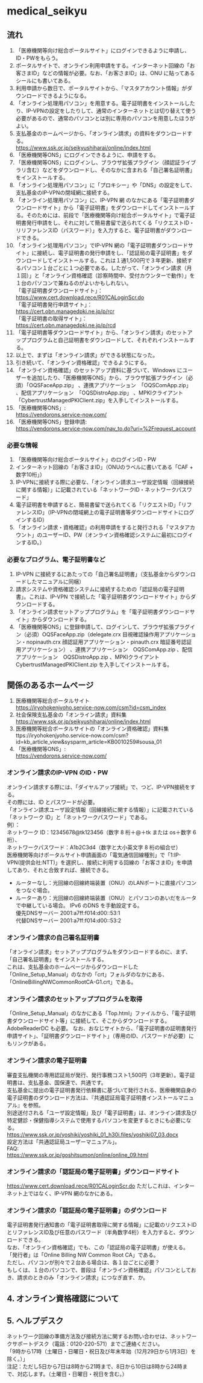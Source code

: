 # medical_seikyu

## 流れ
1. 「医療機関等向け総合ポータルサイト」にログインできるように申請し、ID・PWをもらう。
2. ポータルサイトで、オンライン利用申請をする。インターネット回線の「お客さまID」などの情報が必要。なお、「お客さまID」は、ONU に貼ってあるシールにも書いてある。  
3. 利用申請から数日で、ポータルサイトから、「マスタアカウント情報」がダウンロードできるようになる。
4. 「オンライン処理用パソコン」を用意する。電子証明書をインストールしたり、IP-VPNの設定をしたりして、通常のインターネットとは切り替えて使う必要があるので、通常のパソコンとは別に専用のパソコンを用意したほうがよい。  
5. 支払基金のホームページから、「オンライン請求」の資料をダウンロードする。  
https://www.ssk.or.jp/seikyushiharai/online/index.html  
1. 「医療機関等ONS」にログインできるように、申請をする。
2. 「医療機関等ONS」にログインし、ブラウザ拡張プラグイン（顔認証ライブラリ含む）などをダウンロードし、そのなかに含まれる「自己署名証明書」をインストールする。
3. 「オンライン処理用パソコン」に「プロキシー」や「DNS」の設定をして、支払基金のIP-VPNの閉域網に接続する。  
4. 「オンライン処理用パソコン」に、IP-VPN 網 のなかにある「電子証明書ダウンロードサイト」から「電子証明書」をダウンロードしてインストールする。そのためには、前段で「医療機関等向け総合ポータルサイト」で電子証明書発行申請をし、それに対して簡易書留で送られてくる「リクエストID・リリファレンスID（パスワード）」を入力すると、電子証明書がダウンロードできる。  
5. 「オンライン処理用パソコン」でIP-VPN 網の「電子証明書ダウンロードサイト」に接続し、電子証明書の発行申請をし、「認証局の電子証明書」をダウンロードしてインストールする。これは１通1,500円で３年更新、接続するパソコン１台ごとに１つ必要である。したがって、「オンライン請求（月１回）」と「オンライン資格確認（診察時間中、受付カウンターで動作）」を１台のパソコンで兼ねるのがよいかもしれない。  
「電子証明書ダウンロードサイト」：  
https://www.cert.download.rece/R01CALoginScr.do  
「電子証明書発行申請サイト」：  
https://cert.obn.managedpki.ne.jp/p/rcr  
「電子証明書の取得サイト」：  
https://cert.obn.managedpki.ne.jp/p/rcd  
1. 「電子証明書等ダウンロードサイト」から、「オンライン請求」のセットアッププログラムと自己証明書をダウンロードして、それぞれインストールする。  
2.   以上で、まずは「オンライン請求」ができる状態になった。
3.   引き続いて、「オンライン資格確認」できるようにする。
4.   「オンライン資格確認」のセットアップ資料に基づいて、Windows にユーザーを追加したり、「医療機関等ONS」から、ブラウザ拡張プラグイン（必須）「OQSFaceApp.zip」 、連携アプリケーション　「OQSComApp.zip」 、配信アプリケーション　「OQSDistroApp.zip」 、MPKIクライアント　「CybertrustManagedPKIClient.zip」を入手してインストールする。  
5.   「医療機関等ONS」:  
https://vendorons.service-now.com/  
1.   「医療機関等ONS」登録申請:  
https://vendorons.service-now.com/nav_to.do?uri=%2Frequest_account  
  
### 必要な情報
1. 「医療機関等向け総合ポータルサイト」のログインID・PW  
2. インターネット回線の「お客さまID」（ONUのラベルに書いてある「CAF + 数字10桁」）  
3. IP-VPNに接続する際に必要な、「オンライン請求ユーザ設定情報（回線接続に関する情報）」に記載されている「ネットワークID・ネットワークパスワード」  
4. 電子証明書を申請すると、簡易書留で送られてくる「リクエストID」「リファレンスID」（IP-VPNの閉域網上の電子証明書等ダウンロードサイトにログインするID）  
5. 「オンライン請求・資格確認」の利用申請をすると発行される「マスタアカウント」のユーザーID、PW（オンライン資格確認システムに最初にログインするID。）
  
### 必要なプログラム、電子証明書など
1. IP-VPN に接続するにあたっての「自己署名証明書」（支払基金からダウンロードしたマニュアルに同梱）  
2. 請求システムや資格確認システムに接続するための「認証局の電子証明書」。これは、IP-VPN で接続した「電子証明書ダウンロードサイト」からダウンロードする。  
3. 「オンライン請求セットアッププログラム」を「電子証明書ダウンロードサイト」からダウンロードする。
4. 「医療機関等ONS」に登録申請して、ログインして、ブラウザ拡張プラグイン（必須）OQSFaceApp.zip（delegate.crx 目視確認操作用アプリケーション・nopinauth.crx 顔認証用アプリケーション・pinauth.crx 暗証番号認証用アプリケーション） 、連携アプリケーション　OQSComApp.zip 、配信アプリケーション　OQSDistroApp.zip 、MPKIクライアント　CybertrustManagedPKIClient.zip を入手してインストールする。
  
## 関係のあるホームページ
1. 医療機関等総合ポータルサイト  
https://iryohokenjyoho.service-now.com/csm?id=csm_index
2. 社会保険支払基金の「オンライン請求」資料集  
https://www.ssk.or.jp/seikyushiharai/online/index.html
3. 医療機関等総合ポータルサイトの「オンライン資格確認」資料集
ttps://iryohokenjyoho.service-now.com/csm?id=kb_article_view&sysparm_article=KB0010259#sousa_01  
4. 「医療機関等ONS」:  
https://vendorons.service-now.com/  
  
### オンライン請求のIP-VPN のID・PW
オンライン請求する際には、「ダイヤルアップ接続」で、つど、IP-VPN接続をする。  
その際には、ID とパスワードが必要。  
「オンライン請求ユーザ設定情報（回線接続に関する情報）」に記載されている「ネットワーク ID」と「ネットワークパスワード」である。  
例）：  
ネットワーク ID：12345678@tk123456（数字 8 桁＋@＋tk または os＋数字 6 桁）、  
ネットワークパスワード：A1b2C3d4（数字と大小英文字 8 桁の組合せ）  
医療機関等向けポータルサイト申請画面の「電気通信回線種別」で「1:IP-VPN(提供会社:NTT)」を選択し、接続に利用する回線の「お客さまID」を申請してあり、それと合致すれば、接続できる。  
- ルーターなし：光回線の回線終端装置（ONU）のLANポートに直接パソコンをつなぐ場合。
- ルーターあり：光回線の回線終端装置（ONU）とパソコンのあいだをルータで中継している場合。
IPv6 のDNS を手動設定する。  
優先DNSサーバー 2001:a7ff:f014:d00::53:1  
代替DNSサーバー 2001:a7ff:f014:d00::53:2  
  
### オンライン請求の自己署名証明書
「オンライン請求」セットアッププログラムをダウンロードするのに、まず、「自己署名証明書」をインストールする。  
これは、支払基金のホームページからダウンロードした「Online_Setup_Manual」のなかの「crt」フォルダのなかにある、「OnlineBillingNWCommonRootCA-G1.crt」である。  
  
### オンライン請求のセットアッププログラムを取得
「Online_Setup_Manual」のなかにある「Top.html」ファイルから、「電子証明書ダウンロードサイト等」に接続して、そこからダウンロードする。  
AdobeReaderDC も必要。
なお、おなじサイトから、「電子証明書の証明書発行申請サイト」、「証明書ダウンロードサイト」（専用のID、パスワードが必要）にもリンクがある。


### オンライン請求の電子証明書
審査支払機関の専用認証局が発行、発行事務コスト1,500円（3年更新）。電子証明書は、支払基金、国保連で、共通です。  
支払基金に提出の電子証明書発行依頼書に基づいて発行される、医療機関自身の電子証明書のダウンロード方法は、『共通認証局電子証明書インストールマニュアル』を参照。  
別途送付される「ユーザ設定情報」及び「電子証明書」は、オンライン請求及び特定健診・保健指導システムで使用するパソコンを変更するときにも必要になる。  
https://www.ssk.or.jp/yoshiki/yoshiki_01_h30i.files/yoshiki07_03.docx  
設定方法は「共通認証局ユーザーマニュアル」。  
FAQ:  
https://www.ssk.or.jp/goshitsumon/online/online_09.html  
  
### オンライン請求の「認証局の電子証明書」ダウンロードサイト
https://www.cert.download.rece/R01CALoginScr.do
ただしこれは、インターネット上ではなく、IP-VPN 網のなかにある。  

### オンライン請求の「認証局の電子証明書」のダウンロード
電子証明書発行通知書の「電子証明書取得に関する情報」に記載のリクエストIDとリファレンスID及び任意のパスワード（半角数字4桁）を入力すると、ダウンロードできる。  
なお、「オンライン資格確認」でも、この「認証局の電子証明書」が使える。  
「発行者」は「Online Billing NW Common Root CA」である。  
ただし、パソコンが別々で２台ある場合は、各１台ごとに必要？  
もしくは、１台のパソコンで、普段は「オンライン資格確認」パソコンとしておき、請求のときのみ「オンライン請求」につなぎ直す、か。  
  


## 4. オンライン資格確認について
  
## 5. ヘルプデスク
ネットワーク回線の準備方法及び接続方法に関するお問い合わせは、ネットワークサポートデスク（電話：0120-220-571）までご連絡ください。  
「9時から17時（土曜日・日曜日・祝日及び年末年始（12月29日から1月3日）を除く。）」  
注記：ただし5日から7日は8時から21時まで、8日から10日は8時から24時まで、対応します。（土曜日・日曜日・祝日を含む。）  
  